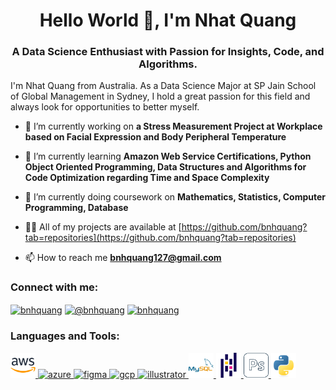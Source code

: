 <h1 align="center">Hello World 👋, I'm Nhat Quang</h1>
<h3 align="center">A Data Science Enthusiast with Passion for Insights, Code, and Algorithms.</h3>

I'm Nhat Quang from Australia. As a Data Science Major at SP Jain School of Global Management in Sydney, I hold a great passion for this field and always look for opportunities to better myself.

- 🔭 I’m currently working on **a Stress Measurement Project at Workplace based on Facial Expression and Body Peripheral Temperature**

- 🌱 I’m currently learning **Amazon Web Service Certifications, Python Object Oriented Programming, Data Structures and Algorithms for Code Optimization regarding Time and Space Complexity**

- 📑 I’m currently doing coursework on **Mathematics, Statistics, Computer Programming, Database**

- 👨‍💻 All of my projects are available at [https://github.com/bnhquang?tab=repositories](https://github.com/bnhquang?tab=repositories)

- 📫 How to reach me **bnhquang127@gmail.com**

<h3 align="left">Connect with me:</h3>
<p align="left">
<a href="https://linkedin.com/in/bnhquang" target="blank"><img align="center" src="https://raw.githubusercontent.com/rahuldkjain/github-profile-readme-generator/master/src/images/icons/Social/linked-in-alt.svg" alt="bnhquang" height="30" width="40" /></a>
<a href="https://www.hackerrank.com/bnhquang" target="blank"><img align="center" src="https://raw.githubusercontent.com/rahuldkjain/github-profile-readme-generator/master/src/images/icons/Social/hackerrank.svg" alt="@bnhquang" height="30" width="40" /></a>
<a href="https://www.leetcode.com/bnhquang" target="blank"><img align="center" src="https://raw.githubusercontent.com/rahuldkjain/github-profile-readme-generator/master/src/images/icons/Social/leet-code.svg" alt="bnhquang" height="30" width="40" /></a>
</p>

<h3 align="left">Languages and Tools:</h3>
<p align="left"> <a href="https://aws.amazon.com" target="_blank" rel="noreferrer"> <img src="https://raw.githubusercontent.com/devicons/devicon/master/icons/amazonwebservices/amazonwebservices-original-wordmark.svg" alt="aws" width="40" height="40"/> </a> <a href="https://azure.microsoft.com/en-in/" target="_blank" rel="noreferrer"> <img src="https://www.vectorlogo.zone/logos/microsoft_azure/microsoft_azure-icon.svg" alt="azure" width="40" height="40"/> </a> <a href="https://www.figma.com/" target="_blank" rel="noreferrer"> <img src="https://www.vectorlogo.zone/logos/figma/figma-icon.svg" alt="figma" width="40" height="40"/> </a> <a href="https://cloud.google.com" target="_blank" rel="noreferrer"> <img src="https://www.vectorlogo.zone/logos/google_cloud/google_cloud-icon.svg" alt="gcp" width="40" height="40"/> </a> <a href="https://www.adobe.com/in/products/illustrator.html" target="_blank" rel="noreferrer"> <img src="https://www.vectorlogo.zone/logos/adobe_illustrator/adobe_illustrator-icon.svg" alt="illustrator" width="40" height="40"/> </a> <a href="https://www.mysql.com/" target="_blank" rel="noreferrer"> <img src="https://raw.githubusercontent.com/devicons/devicon/master/icons/mysql/mysql-original-wordmark.svg" alt="mysql" width="40" height="40"/> </a> <a href="https://pandas.pydata.org/" target="_blank" rel="noreferrer"> <img src="https://raw.githubusercontent.com/devicons/devicon/2ae2a900d2f041da66e950e4d48052658d850630/icons/pandas/pandas-original.svg" alt="pandas" width="40" height="40"/> </a> <a href="https://www.photoshop.com/en" target="_blank" rel="noreferrer"> <img src="https://raw.githubusercontent.com/devicons/devicon/master/icons/photoshop/photoshop-line.svg" alt="photoshop" width="40" height="40"/> </a> <a href="https://www.python.org" target="_blank" rel="noreferrer"> <img src="https://raw.githubusercontent.com/devicons/devicon/master/icons/python/python-original.svg" alt="python" width="40" height="40"/> </a> </p>
